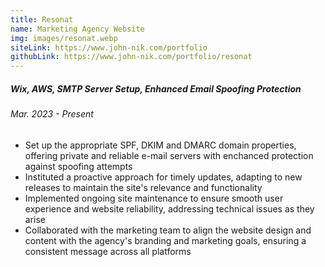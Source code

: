```yaml
---
title: Resonat
name: Marketing Agency Website
img: images/resonat.webp
siteLink: https://www.john-nik.com/portfolio
githubLink: https://www.john-nik.com/portfolio/resonat
---
```

##### *Wix, AWS, SMTP Server Setup, Enhanced Email Spoofing Protection*

###### Mar. 2023 - Present

* Set up the appropriate SPF, DKIM and DMARC domain properties, offering private and reliable e-mail servers with enchanced protection against spoofing attempts
* Instituted a proactive approach for timely updates, adapting to new releases to maintain the site's relevance and functionality
* Implemented ongoing site maintenance to ensure smooth user experience and website reliability, addressing technical issues as they arise
* Collaborated with the marketing team to align the website design and content with the agency's branding and marketing goals, ensuring a consistent message across all platforms
